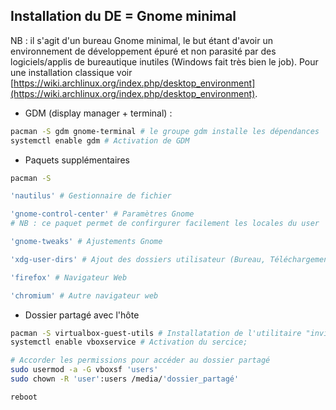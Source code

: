 ## Installation du DE = Gnome minimal

NB : il s'agit d'un bureau Gnome minimal, le but étant d'avoir un environnement de développement épuré et non parasité par des logiciels/applis de bureautique inutiles (Windows fait très bien le job). Pour une installation classique voir [https://wiki.archlinux.org/index.php/desktop_environment](https://wiki.archlinux.org/index.php/desktop_environment).

* GDM (display manager + terminal) :
```bash
pacman -S gdm gnome-terminal # le groupe gdm installe les dépendances 'gnome-shell' + 'xorg-server' = le minimum
systemctl enable gdm # Activation de GDM
```

* Paquets supplémentaires
```bash
pacman -S

'nautilus' # Gestionnaire de fichier

'gnome-control-center' # Paramètres Gnome
# NB : ce paquet permet de confirgurer facilement les locales du user

'gnome-tweaks' # Ajustements Gnome

'xdg-user-dirs' # Ajout des dossiers utilisateur (Bureau, Téléchargement...)

'firefox' # Navigateur Web

'chromium' # Autre navigateur web
```

* Dossier partagé avec l'hôte
```bash
pacman -S virtualbox-guest-utils # Installatation de l'utilitaire "invités" de VirtualBox
systemctl enable vboxservice # Activation du sercice;

# Accorder les permissions pour accéder au dossier partagé
sudo usermod -a -G vboxsf 'users'
sudo chown -R 'user':users /media/'dossier_partagé'

reboot
```
